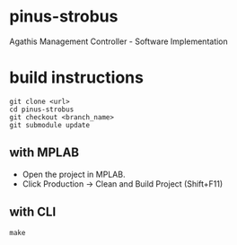 # pinus-strobus

Agathis Management Controller - Software Implementation

# build instructions

    git clone <url>
    cd pinus-strobus
    git checkout <branch_name>
    git submodule update

## with MPLAB

- Open the project in MPLAB.
- Click Production -> Clean and Build Project (Shift+F11)

## with CLI

    make
